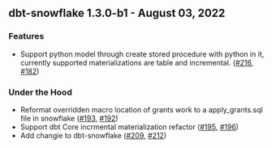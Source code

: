 ## dbt-snowflake 1.3.0-b1 - August 03, 2022
### Features
- Support python model through create stored procedure with python in it, currently supported materializations are table and incremental. ([#216](https://github.com/dbt-labs/dbt-snowflake/issues/216), [#182](https://github.com/dbt-labs/dbt-snowflake/pull/182))
### Under the Hood
- Reformat overridden macro location of grants work to a apply_grants.sql file in snowflake ([#193](https://github.com/dbt-labs/dbt-snowflake/issues/193), [#192](https://github.com/dbt-labs/dbt-snowflake/pull/192))
- Support dbt Core incrmental materialization refactor ([#195](https://github.com/dbt-labs/dbt-snowflake/issues/195), [#196](https://github.com/dbt-labs/dbt-snowflake/pull/196))
- Add changie to dbt-snowflake ([#209](https://github.com/dbt-labs/dbt-snowflake/issues/209), [#212](https://github.com/dbt-labs/dbt-snowflake/pull/212))

